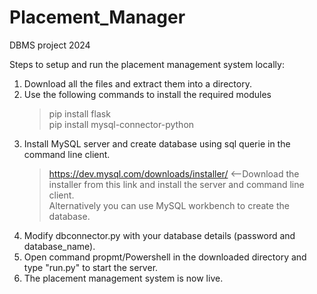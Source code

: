 # Placement_Manager
 DBMS project 2024

 Steps to setup and run the placement management system locally:

 1. Download all the files and extract them into a directory.
 2. Use the following commands to install the required modules
    >pip install flask <br>pip install mysql-connector-python
4. Install MySQL server and create database using sql querie in the command line client.
   >https://dev.mysql.com/downloads/installer/ <--Download the installer from this link and install the server and command line client.<br>
   >Alternatively you can use MySQL workbench to create the database.
5. Modify dbconnector.py with your database details (password and database_name).
6. Open command propmt/Powershell in the downloaded directory and type "run.py" to start the server.
7. The placement management system is now live.
